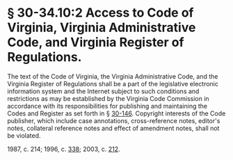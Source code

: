 # § 30-34.10:2 Access to Code of Virginia, Virginia Administrative Code, and Virginia Register of Regulations.

<p>The text of the Code of Virginia, the Virginia Administrative Code, and the Virginia Register of Regulations shall be a part of the legislative electronic information system and the Internet subject to such conditions and restrictions as may be established by the Virginia Code Commission in accordance with its responsibilities for publishing and maintaining the Codes and Register as set forth in § <a href='http://law.lis.virginia.gov/vacode/30-146/'>30-146</a>. Copyright interests of the Code publisher, which include case annotations, cross-reference notes, editor's notes, collateral reference notes and effect of amendment notes, shall not be violated.</p><p>1987, c. 214; 1996, c. <a href='http://lis.virginia.gov/cgi-bin/legp604.exe?961+ful+CHAP0338'>338</a>; 2003, c. <a href='http://lis.virginia.gov/cgi-bin/legp604.exe?031+ful+CHAP0212'>212</a>.</p>